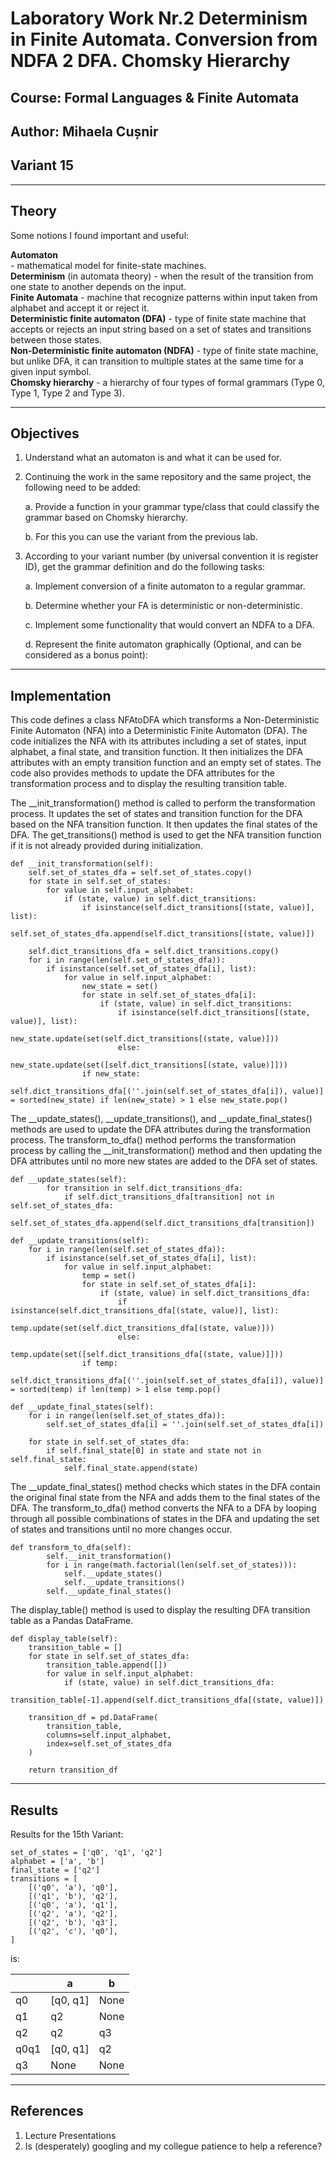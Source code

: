 # Laboratory Work Nr.2 Determinism in Finite Automata. Conversion from NDFA 2 DFA. Chomsky Hierarchy
## Course: Formal Languages & Finite Automata
## Author: Mihaela Cușnir
## Variant 15
****
## Theory
Some notions I found important and useful: <br>

**Automaton** <br> - mathematical model for finite-state machines.
<br>
**Determinism** (in automata theory) - when the result of the transition from one state to another depends on the input. 
<br>
**Finite Automata** - machine that recognize patterns within input taken from alphabet and accept it or reject it.
<br>
**Deterministic finite automaton (DFA)** - type of finite state machine that accepts or rejects an input string based on a set of states and transitions between those states.
<br>
**Non-Deterministic finite automaton (NDFA)** - type of finite state machine, but unlike DFA, it can transition to multiple states at the same time for a given input symbol.
<br>
**Chomsky hierarchy** - a hierarchy of four types of formal grammars (Type 0, Type 1, Type 2 and Type 3).
****
## Objectives

1. Understand what an automaton is and what it can be used for.

2. Continuing the work in the same repository and the same project, the following need to be added:

    a. Provide a function in your grammar type/class that could classify the grammar based on Chomsky hierarchy.
    
    b. For this you can use the variant from the previous lab.

3. According to your variant number (by universal convention it is register ID), get the grammar definition and do the following tasks:

    a. Implement conversion of a finite automaton to a regular grammar.
    
    b. Determine whether your FA is deterministic or non-deterministic.

    c. Implement some functionality that would convert an NDFA to a DFA.

    d. Represent the finite automaton graphically (Optional, and can be considered as a bonus point):
****
## Implementation
This code defines a class NFAtoDFA which transforms a Non-Deterministic Finite Automaton (NFA) into a Deterministic Finite Automaton (DFA). The code initializes the NFA with its attributes including a set of states, input alphabet, a final state, and transition function. It then initializes the DFA attributes with an empty transition function and an empty set of states. The code also provides methods to update the DFA attributes for the transformation process and to display the resulting transition table.
<br>

The __init_transformation() method is called to perform the transformation process. It updates the set of states and transition function for the DFA based on the NFA transition function. It then updates the final states of the DFA. The get_transitions() method is used to get the NFA transition function if it is not already provided during initialization.
```
def __init_transformation(self):
    self.set_of_states_dfa = self.set_of_states.copy()
    for state in self.set_of_states:
        for value in self.input_alphabet:
            if (state, value) in self.dict_transitions:
                if isinstance(self.dict_transitions[(state, value)], list):
                    self.set_of_states_dfa.append(self.dict_transitions[(state, value)])

    self.dict_transitions_dfa = self.dict_transitions.copy()
    for i in range(len(self.set_of_states_dfa)):
        if isinstance(self.set_of_states_dfa[i], list):
            for value in self.input_alphabet:
                new_state = set()
                for state in self.set_of_states_dfa[i]:
                    if (state, value) in self.dict_transitions:
                        if isinstance(self.dict_transitions[(state, value)], list):
                            new_state.update(set(self.dict_transitions[(state, value)]))
                        else:
                            new_state.update(set([self.dict_transitions[(state, value)]]))
                if new_state:
                    self.dict_transitions_dfa[(''.join(self.set_of_states_dfa[i]), value)] = sorted(new_state) if len(new_state) > 1 else new_state.pop()  
```
The __update_states(), __update_transitions(), and __update_final_states() methods are used to update the DFA attributes during the transformation process. The transform_to_dfa() method performs the transformation process by calling the __init_transformation() method and then updating the DFA attributes until no more new states are added to the DFA set of states.
```
def __update_states(self):
        for transition in self.dict_transitions_dfa:
            if self.dict_transitions_dfa[transition] not in self.set_of_states_dfa:
                self.set_of_states_dfa.append(self.dict_transitions_dfa[transition])

def __update_transitions(self):
    for i in range(len(self.set_of_states_dfa)):
        if isinstance(self.set_of_states_dfa[i], list):
            for value in self.input_alphabet:
                temp = set()
                for state in self.set_of_states_dfa[i]:
                    if (state, value) in self.dict_transitions_dfa:
                        if isinstance(self.dict_transitions_dfa[(state, value)], list):
                            temp.update(set(self.dict_transitions_dfa[(state, value)]))
                        else:
                            temp.update(set([self.dict_transitions_dfa[(state, value)]]))
                if temp:
                    self.dict_transitions_dfa[(''.join(self.set_of_states_dfa[i]), value)] = sorted(temp) if len(temp) > 1 else temp.pop()

def __update_final_states(self):
    for i in range(len(self.set_of_states_dfa)):
        self.set_of_states_dfa[i] = ''.join(self.set_of_states_dfa[i])

    for state in self.set_of_states_dfa:
        if self.final_state[0] in state and state not in self.final_state:
            self.final_state.append(state)
```
The __update_final_states() method checks which states in the DFA contain the original final state from the NFA and adds them to the final states of the DFA. The transform_to_dfa() method converts the NFA to a DFA by looping through all possible combinations of states in the DFA and updating the set of states and transitions until no more changes occur.
<br>
```
def transform_to_dfa(self):
        self.__init_transformation()
        for i in range(math.factorial(len(self.set_of_states))):
            self.__update_states()
            self.__update_transitions()
        self.__update_final_states()
```
The display_table() method is used to display the resulting DFA transition table as a Pandas DataFrame.
```       
def display_table(self):
    transition_table = []
    for state in self.set_of_states_dfa:
        transition_table.append([])
        for value in self.input_alphabet:
            if (state, value) in self.dict_transitions_dfa:
                transition_table[-1].append(self.dict_transitions_dfa[(state, value)])

    transition_df = pd.DataFrame(
        transition_table,
        columns=self.input_alphabet,
        index=self.set_of_states_dfa
    )

    return transition_df
```
****
## Results
Results for the 15th Variant:
```
set_of_states = ['q0', 'q1', 'q2']
alphabet = ['a', 'b']
final_state = ['q2']
transitions = [
    [('q0', 'a'), 'q0'],
    [('q1', 'b'), 'q2'],
    [('q0', 'a'), 'q1'],
    [('q2', 'a'), 'q2'],
    [('q2', 'b'), 'q3'],
    [('q2', 'c'), 'q0'],
]
```
is:

|             | a           | b        |
| ----------- | ----------- |----------|
| q0          | [q0, q1]    |  None    |
| q1          | q2          |  None    |
| q2          | q2          |   q3     |
| q0q1        | [q0, q1]    |   q2     |
| q3          | None        |  None    |

****
## References
1. Lecture Presentations
2. Is (desperately) googling and my collegue patience to help a reference?
